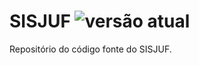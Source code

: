 # SISJUF ![versão atual](https://img.shields.io/github/v/tag/rmfalcao/sisjuf-repositorio?label=Vers%C3%A3o%20atual&style=for-the-badge)

Repositório do código fonte do SISJUF.
